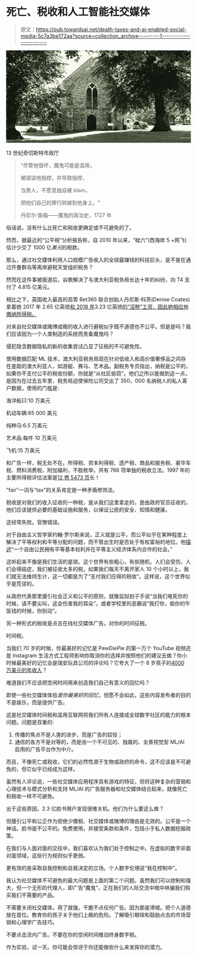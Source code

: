 # 死亡、税收和人工智能社交媒体

> 原文：<https://pub.towardsai.net/death-taxes-and-ai-enabled-social-media-5c7a3be172aa?source=collection_archive---------1----------------------->

![](img/1819898161208c5430436336dc1d980b.png)

13 世纪奇切斯特市政厅

> “尽管他很坏，魔鬼可能是滥用，
> 
> 被错误地指控，并导致指控，
> 
> 当男人，不愿意独自被 blam，
> 
> 把他们自己的罪行转嫁到他身上。"
> 
> 丹尼尔·笛福——魔鬼的政治史，1727 年

俗话说，没有什么比死亡和税收更确定或不可避免的了。

然而，据最近的“公平税”分析报告称，自 2010 年以来，“硅六”(西海岸 5 +网飞)估计少交了 1000 亿*美元*的税款。

那么，通过社交媒体利用人口规模广告收入的全球最赚钱的科技巨头，是不是在通过开曼群岛等离岸避税天堂组织税务？

然而在这件事被报道后，谷歌解决了与澳大利亚税务局长达十年的纠纷，向 T4 支付了 4.815 亿美元。

相比之下，英国收入最高的高管 Bet365 联合创始人丹尼斯·科茨(Denise Coates)拿着她 2017 年 2.65 亿英镑[和 2018 年](https://www.theguardian.com/business/2018/nov/21/bet365-denise-coates-paid-herself-an-obscene-265m-in-2017)3.23 亿英镑[的“淫秽”工资，因此她相应地缴纳所得税。](https://www.news.com.au/finance/money/wealth/records-reveal-bet365-cofounder-denise-coates-a617-million-payday/news-story/b5fec6c7a81c0d29f733d947adcc6627)

对来自社交媒体或赌博成瘾的收入进行避税似乎既不道德也不公平。但是是吗？我们应该因为一个人类制造的系统而责备魔鬼吗？

侵犯隐含数据隐私的新的收集尝试凸显了征税的不可避免性。

使用数据匹配 ML 技术，澳大利亚税务局现在针对低收入和高价值奢侈品之间存在差距的澳大利亚人，如游艇、赛马、艺术品。副税务专员指出，纳税是公平的，如果你不支付公平的税收份额，你就是“从社区偷窃”。他们之所以能做到这一点，是因为在过去五年里，税务局迫使保险公司交出了 350，000 名纳税人的私人客户数据，使用的门槛是:

海洋船只:10 万美元

机动车辆:65 000 美元

纯种马:6.5 万美元

艺术品:每件 10 万美元

飞机:15 万美元

和广告一样，税无处不在。所得税、资本利得税、遗产税、商品和服务税、豪华车税、燃料消费税、附加福利，不胜枚举。共有 766 项单独的税收立法。1997 年的主要所得税评估法案是[12 卷 5473 页](https://www.legislation.gov.au/Details/C2019C00321/Download)长！

“fair”一词与“tax”的关系肯定是一种矛盾修饰法。

税收是对我们的收入征收的一种税，是从我们这里拿走的，是由政府官员征收的，他们应该提供必要的基础设施和服务，以保证公民的安全、知情和健康。

这经常失败。官僚错误。

对于自由主义哲学家约翰·罗尔斯来说，正义就是公平，而公平似乎在某种程度上解决了平等权利和平等分配的问题，而不管出生时是否处于有权富裕的地位。他[描述](https://plato.stanford.edu/entries/rawls/#TwoGuiIdeJusFai)“一个自由公民拥有平等基本权利并在平等主义经济体系内合作的社会。”

这听起来不像是我们生活的星球。这个世界有些粗心，有些随机，人们会受伤，人们会得癌症，我们被征收太多的税，如果我们每天不离开家人 10 个小时以上，我们就无法维持生计，这一切都是为了“支付我们应得的税收”。这样说，这个世界似乎是荒谬的。

从政府代表那里援引社会正义和公平的原则，就像监狱刽子手说“当我们电死你的时候，请不要尖叫，这会伤害我的耳朵”。或者学校里的恶霸说“我打你，偷你的午饭钱的时候，你别动”。

另一种形式的税收是点击在线社交媒体广告。对你的时间征税。

时间税。

当我们 70 岁的时候，你最美好的记忆是 PewDiePie 的第一万个 YouTube 视频还是 Instagram 生活方式工程师影响你取消你的选择并按照他们的建议去做？你小时候最美好的记忆会是瑞安玩具公司的评论吗？它夸大了一个 8 岁孩子的[4000 万美元的年收入](https://www.news.com.au/entertainment/celebrity-life/ryan-kaji-8-named-worlds-highest-youtube-earner-for-second-year-running/news-story/9298493b1da10b8ec83a0c7f7fd88a44)？

难道我们不应该把空闲时间用来创造我们自己有意义的回忆吗？

即使一些社交媒体体验*是你最美好的回忆*，但愿不会如此，这些内容发布者的目的不是娱乐，而是提供广告。

这是社交媒体时间税和滥用互联网将我们所有人连接成全球数字社区的能力的根本问题。问题是双重的:

1.  传播的焦点不是人类的进步，而是广告的奴役；
2.  通信的各方不是对等的，而是由一个不可见的、独裁的、全景视觉型 ML/AI 启用的广告平台作为中介。

而且，不像死亡或税收，它们的必然性源于生物或政府的命令，这不应该是不可避免的，但它似乎已经成为这样。

虽然有人评论说，一些社交媒体应用程序具有游戏的特征，但将这种复杂的营销和心理技术与模式分析和支持 ML/AI 的广告服务器和社交媒体结合起来，就像死亡和税收一样不可避免。

出于这些原因，2.3 亿脸书用户发现很难关机。他们为什么要这么做？

但援引公平和公正作为拒绝少缴税、社交媒体或赌博的理由是无效的。公平是一个神话。脸书是不公平的。免费使用，并接受条款和条件，包括小于私人数据挖掘政策。

在我们与人面对面的交往中，我们喜欢认为我们处于控制之中。在虚拟的数字非面对面领域，这些行为规则似乎更弱。

更有效的是采取自我控制和自我决定的立场。个人数字伦理说“我在控制中”。

我认为社交媒体不可避免的最大问题是上面的第二个问题。虽然我们可以控制和强大，但一个无形的代理人，即广告“魔鬼”，正在我们的人际交流中暗中哄骗我们购买我们不需要的产品。

不需要关闭社交媒体。用了就强，干脆不点任何广告。因为那是滑坡。把个人道德放在首位。教育你的孩子关于他们上瘾的危险。了解吸引眼球和鼓励点击的市场营销和心理学广告技巧。

不要点击流内广告。不要在你的空闲时间推动终身数字税。

作为实验，试一天。你可能会惊讶于你还能做些什么来发挥你的潜力。
